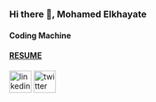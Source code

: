 ### Hi there 👋, Mohamed Elkhayate

#### Coding Machine

#### [RESUME](https://docs.google.com/document/d/1z2wEed_PAViRi9UZ86JKwKdHG9sAsC6qz8nOEsQRvtc/edit)



[<img src='https://cdn.jsdelivr.net/npm/simple-icons@3.0.1/icons/linkedin.svg' alt='linkedin' height='40'>](https://www.linkedin.com/in/mohamed-elkhayate-4535a91b6/)     [<img src='https://cdn.jsdelivr.net/npm/simple-icons@3.0.1/icons/twitter.svg' alt='twitter' height='40'>](https://twitter.com/elkha_yate)  





